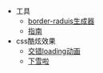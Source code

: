 * 工具
  * [border-raduis生成器](tools/border-raduis.md)
  * [指南](tools/border-raduis.md)
* css酷炫效果
  * [交错loading动画](demo/staggered-animation.md)
  * [下雪啦](demo/snow.md)